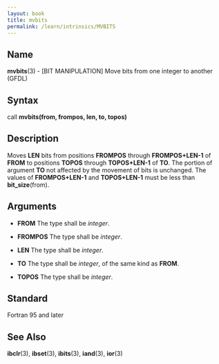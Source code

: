 ```yaml
---
layout: book
title: mvbits
permalink: /learn/intrinsics/MVBITS
---
```

## __Name__

__mvbits__(3) - \[BIT MANIPULATION\] Move bits from one integer to another
(GFDL)

## __Syntax__

call __mvbits(from, frompos, len, to, topos)__

## __Description__

Moves __LEN__ bits from positions __FROMPOS__ through __FROMPOS+LEN-1__ of __FROM__ to
positions __TOPOS__ through __TOPOS+LEN-1__ of __TO__. The portion of argument __TO__
not affected by the movement of bits is unchanged. The values of
__FROMPOS+LEN-1__ and __TOPOS+LEN-1__ must be less than __bit\_size__(from).

## __Arguments__

  - __FROM__
    The type shall be _integer_.

  - __FROMPOS__
    The type shall be _integer_.

  - __LEN__
    The type shall be _integer_.

  - __TO__
    The type shall be _integer_, of the same kind as __FROM__.

  - __TOPOS__
    The type shall be _integer_.

## __Standard__

Fortran 95 and later

## __See Also__

__ibclr__(3), __ibset__(3), __ibits__(3), __iand__(3), __ior__(3)
